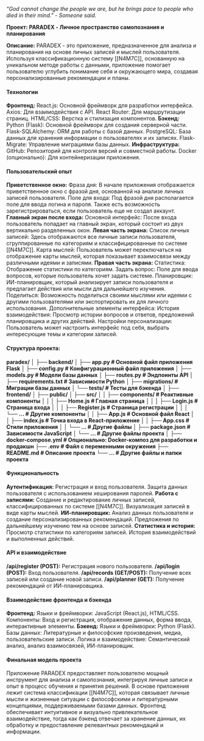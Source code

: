 *"God cannot change the people we are, but he brings pace to people who died in their mind." - Someone said.*

**Проект: PARADEX - Личное пространство самопознания и планирования**

**Описание:** PARADEX - это приложение, предназначенное для анализа и планирования на основе личных записей и мыслей пользователя. Используя классификационную систему [[N4M7C]], основанную на уникальном методе работы с данными, приложение помогает пользователю углубить понимание себя и окружающего мира, создавая персонализированные рекомендации и планы.
#### Технологии

**Фронтенд:**
React.js: Основной фреймворк для разработки интерфейса.
Axios: Для взаимодействия с API.
React Router: Для маршрутизации страниц.
HTML/CSS: Верстка и стилизация компонентов.
**Бэкенд:**
Python (Flask): Основной фреймворк для создания серверной части.
Flask-SQLAlchemy: ORM для работы с базой данных.
PostgreSQL: База данных для хранения информации о пользователях и их записях.
Flask-Migrate: Управление миграциями базы данных.
**Инфраструктура:**
GitHub: Репозиторий для контроля версий и совместной работы.
Docker (опционально): Для контейнеризации приложения.

#### Пользовательский опыт
**Приветственное окно:**
Фраза дня: В начале приложения отображается приветственное окно с фразой дня, основанной на анализе личных записей пользователя.
Поле для входа: Под фразой дня располагается поле для ввода логина и пароля. Также есть возможность зарегистрироваться, если пользователь еще не создал аккаунт.
**Главный экран после входа:**
Основной интерфейс: После входа пользователь попадает на главный экран, который состоит из двух вертикально разделенных окон.
**Левая часть экрана:**
Список личных записей: Здесь отображаются все личные записи пользователя, сгруппированные по категориям и классифицированные по системе [[N4M7C]].
Карта мыслей: Пользователь может переключаться на отображение карты мыслей, которая показывает взаимосвязи между различными идеями и записями.
**Правая часть экрана:**
Статистика: Отображение статистики по категориям.
Задать вопрос: Поле для ввода вопросов, которые пользователь хочет задать системе.
Планировщик: ИИ-планировщик, который анализирует записи пользователя и предлагает действия или мысли для дальнейшего изучения.
Поделиться: Возможность поделиться своими мыслями или идеями с другими пользователями или экспортировать их для личного использования.
Дополнительные элементы интерфейса:
История взаимодействия: Просмотр истории вопросов и ответов, предложений планировщика и других действий.
Настройки персонализации: Пользователь может настроить интерфейс под себя, выбрать интересующие темы и категории записей.

#### Структура проекта:
**paradex/**
**│**
**├── backend/**
**│   ├── app.py                # Основной файл приложения Flask**
**│   ├── config.py             # Конфигурационный файл приложения**
**│   ├── models.py             # Модели базы данных**
**│   ├── routes.py             # Эндпоинты API**
**│   ├── requirements.txt      # Зависимости Python**
**│   ├── migrations/           # Миграции базы данных**
**│   └── tests/                # Тесты для бэкенда**
**│**
**├── frontend/**
**│   ├── public/**
**│   ├── src/**
**│   │   ├── components/       # Реактивные компоненты**
**│   │   │   ├── Home.js       # Главная страница**
**│   │   │   ├── Login.js      # Страница входа**
**│   │   │   ├── Register.js   # Страница регистрации**
**│   │   │   └── ...           # Другие компоненты**
**│   │   ├── App.js            # Основной файл React**
**│   │   ├── index.js          # Точка входа в React-приложение**
**│   │   ├── App.css           # Стили приложения**
**│   │   └── ...               # Другие файлы**
**│   ├── package.json          # Зависимости JavaScript**
**│   └── ...                   # Другие файлы проекта**
**│**
**├── docker-compose.yml         # Опционально: Docker-композ для разработки и продакшн**
**├── .env                       # Файл с переменными окружения**
**├── README.md                  # Описание проекта**
**└── ...                        # Другие файлы и папки проекта**

#### Функциональность
**Аутентификация:**
Регистрация и вход пользователя.
Защита данных пользователя с использованием хеширования паролей.
**Работа с записями:**
Создание и редактирование личных записей, классифицированных по системе [[N4M7C]].
Визуализация записей в виде карты мыслей.
**ИИ-планировщик:**
Анализ данных пользователя и создание персонализированных рекомендаций.
Предложения по дальнейшему изучению тем на основе записей.
**Статистика и история:**
Просмотр статистики по категориям записей.
История взаимодействий и выполненных действий.

#### API и взаимодействие
**/api/register (POST):** Регистрация нового пользователя.
**/api/login (POST):** Вход пользователя.
**/api/records (GET/POST):** Получение всех записей или создание новой записи.
**/api/planner (GET):** Получение рекомендаций от ИИ-планировщика.

#### Взаимодействие фронтенда и бэкенда
**Фронтенд:**
Языки и фреймворки: JavaScript (React.js), HTML/CSS.
Компоненты: Вход и регистрация, отображение данных, форма ввода, интерактивные элементы.
**Бэкенд:**
Языки и фреймворки: Python (Flask).
Базы данных: Литературные и философские произведения, медиа, пользовательские записи.
Логика и взаимодействие: Семантический анализ, анализ взаимосвязей, ИИ-планировщик.

#### Финальная модель проекта
Приложение PARADEX предоставляет пользователю мощный инструмент для анализа и самопознания, интегрируя личные записи и опыт в процесс обучения и принятия решений. В основе приложения лежит система классификации [[N4M7C]], которая связывает личные мысли и жизненные ситуации с философскими и литературными концепциями, поддерживаемыми базами данных. Фронтенд обеспечивает интуитивное и визуально привлекательное взаимодействие, тогда как бэкенд отвечает за хранение данных, их обработку и предоставление релевантных рекомендаций и информации.
